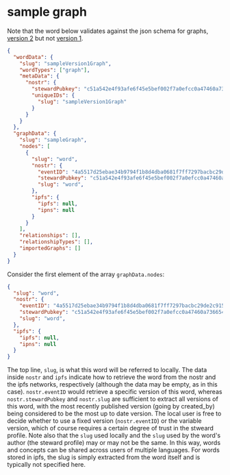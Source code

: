 # sample graph

Note that the word below validates against the json schema for graphs, [version 2](https://github.com/wds4/DCoSL/blob/main/dips/conceptGraph/examples/jsonSchemas/graph-version2.md) but not [version 1](https://github.com/wds4/DCoSL/blob/main/dips/conceptGraph/examples/jsonSchemas/graph-version1.md).

```json
{
  "wordData": {
    "slug": "sampleVersion1Graph",
    "wordTypes": ["graph"],
    "metaData": {
      "nostr": {
        "stewardPubkey": "c51a542e4f93afe6f45e5bef002f7a0efcc0a47460a736654c0bee5402c482fa",
        "uniqueIDs": {
          "slug": "sampleVersion1Graph"
        }
      }
    }
  },
  "graphData": {
    "slug": "sampleGraph",
    "nodes": [
      {
        "slug": "word",
        "nostr": {
          "eventID": "4a5517d25ebae34b9794f1b8d4dba0681f7ff7297bacbc29de2c915695c53bfe",
          "stewardPubkey": "c51a542e4f93afe6f45e5bef002f7a0efcc0a47460a736654c0bee5402c482fa",
          "slug": "word",
        },
        "ipfs": {
          "ipfs": null,
          "ipns": null
        }
      }
    ],
    "relationships": [],
    "relationshipTypes": [],
    "importedGraphs": []
  }
}
```

Consider the first element of the array `graphData.nodes`:

```json
{
  "slug": "word",
  "nostr": {
    "eventID": "4a5517d25ebae34b9794f1b8d4dba0681f7ff7297bacbc29de2c915695c53bfe",
    "stewardPubkey": "c51a542e4f93afe6f45e5bef002f7a0efcc0a47460a736654c0bee5402c482fa",
    "slug": "word",
  },
  "ipfs": {
    "ipfs": null,
    "ipns": null
  }
}
```

The top line, `slug`, is what this word will be referred to locally. The data inside `nostr` and `ipfs` indicate how to retrieve the word from the nostr and the ipfs networks, respectively (although the data may be empty, as in this case). `nostr.eventID` would retrieve a specific version of this word, whereas `nostr.stewardPubkey` and `nostr.slug` are sufficient to extract all versions of this word, with the most recently published version (going by created_by) being considered to be the most up to date version. The local user is free to decide whether to use a fixed version (`nostr.eventID`) or the variable version, which of course requires a certain degree of trust in the stweard profile. Note also that the `slug` used locally and the `slug` used by the word's author (the steward profile) may or may not be the same. In this way, words and concepts can be shared across users of multiple languages. For words stored in ipfs, the slug is simply extracted from the word itself and is typically not specified here.
